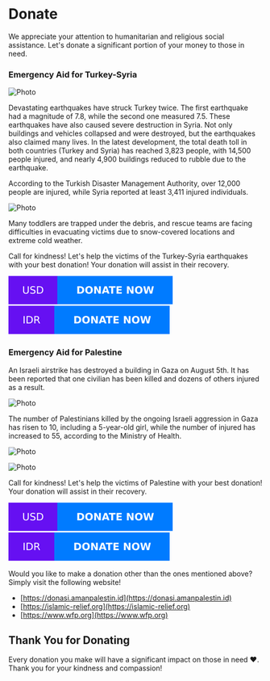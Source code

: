 # Donate
We appreciate your attention to humanitarian and religious social assistance. Let's donate a significant portion of your money to those in need.
### Emergency Aid for Turkey-Syria
![Photo](https://donasi.amanpalestin.id/wp-content/uploads/2023/02/photo_2023-02-07_09-43-34.jpg)

Devastating earthquakes have struck Turkey twice. The first earthquake had a magnitude of 7.8, while the second one measured 7.5. These earthquakes have also caused severe destruction in Syria. Not only buildings and vehicles collapsed and were destroyed, but the earthquakes also claimed many lives. In the latest development, the total death toll in both countries (Turkey and Syria) has reached 3,823 people, with 14,500 people injured, and nearly 4,900 buildings reduced to rubble due to the earthquake.

According to the Turkish Disaster Management Authority, over 12,000 people are injured, while Syria reported at least 3,411 injured individuals.

![Photo](https://donasi.amanpalestin.id/wp-content/uploads/2023/02/WhatsApp-Image-2023-02-07-at-09.06.16-2.jpeg)

Many toddlers are trapped under the debris, and rescue teams are facing difficulties in evacuating victims due to snow-covered locations and extreme cold weather.

Call for kindness! Let's help the victims of the Turkey-Syria earthquakes with your best donation! Your donation will assist in their recovery.

[![Donate](images/buttons/usd-donate.svg)](https://www.wfp.org/support-us/stories/turkiye-syria-earthquake)
[![Donate](images/buttons/idr-donate.svg)](https://donasi.amanpalestin.id/campaign/bantuan-darurat-turki-suriah)

### Emergency Aid for Palestine
An Israeli airstrike has destroyed a building in Gaza on August 5th. It has been reported that one civilian has been killed and dozens of others injured as a result.

![Photo](https://donasi.amanpalestin.id/wp-content/uploads/2022/08/photo_2022-08-06_06-05-08-3.jpg)

The number of Palestinians killed by the ongoing Israeli aggression in Gaza has risen to 10, including a 5-year-old girl, while the number of injured has increased to 55, according to the Ministry of Health.

![Photo](https://donasi.amanpalestin.id/wp-content/uploads/2022/08/photo_2022-08-06_06-40-53.jpg)

![Photo](https://donasi.amanpalestin.id/wp-content/uploads/2022/08/photo_2022-08-06_06-05-09-2.jpg)

Call for kindness! Let's help the victims of Palestine with your best donation! Your donation will assist in their recovery.

[![Donate](images/buttons/usd-donate.svg)](https://islamic-relief.org/appeals/palestine-emergency-appeal)
[![Donate](images/buttons/idr-donate.svg)](https://donasi.amanpalestin.id/campaign/bantuan-darurat-palestina)

Would you like to make a donation other than the ones mentioned above? Simply visit the following website!
- [https://donasi.amanpalestin.id](https://donasi.amanpalestin.id)
- [https://islamic-relief.org](https://islamic-relief.org)
- [https://www.wfp.org](https://www.wfp.org)

## Thank You for Donating
Every donation you make will have a significant impact on those in need ❤️. Thank you for your kindness and compassion!